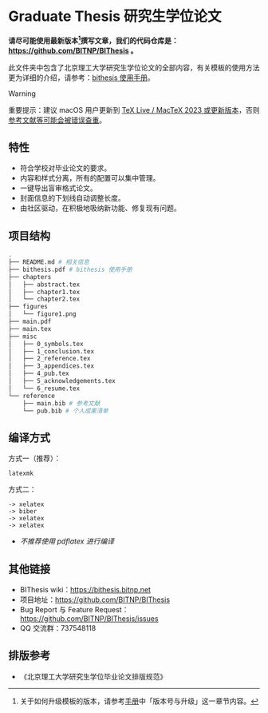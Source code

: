 # Graduate Thesis 研究生学位论文

**请尽可能使用最新版本[^1]撰写文章，我们的代码仓库是：https://github.com/BITNP/BIThesis 。**

此文件夹中包含了北京理工大学研究生学位论文的全部内容，有关模板的使用方法更为详细的介绍，请参考：[bithesis 使用手册][manual]。

> [!WARNING]
> 重要提示：建议 macOS 用户更新到 [TeX Live / MacTeX 2023 或更新版本](https://www.tug.org/mactex/mactex-download.html)，否则[参考文献等可能会被错误查重](https://bithesis.bitnp.net/faq/false-duplicate.html)。

## 特性

- 符合学校对毕业论文的要求。
- 内容和样式分离，所有的配置可以集中管理。
- 一键导出盲审格式论文。
- 封面信息的下划线自动调整长度。
- 由社区驱动，在积极地吸纳新功能、修复现有问题。


## 项目结构

```sh
.
├── README.md # 相关信息
├── bithesis.pdf # bithesis 使用手册
├── chapters
│   ├── abstract.tex
│   ├── chapter1.tex
│   └── chapter2.tex
├── figures
│   └── figure1.png
├── main.pdf
├── main.tex
├── misc
│   ├── 0_symbols.tex
│   ├── 1_conclusion.tex
│   ├── 2_reference.tex
│   ├── 3_appendices.tex
│   ├── 4_pub.tex
│   ├── 5_acknowledgements.tex
│   └── 6_resume.tex
└── reference
    ├── main.bib # 参考文献
    └── pub.bib # 个人成果清单
```

## 编译方式

方式一（推荐）：
```
latexmk
```

方式二：
```
-> xelatex
-> biber
-> xelatex
-> xelatex
```

- *不推荐使用 pdflatex 进行编译*

## 其他链接

- BIThesis wiki：https://bithesis.bitnp.net
- 项目地址：https://github.com/BITNP/BIThesis
- Bug Report 与 Feature Request：https://github.com/BITNP/BIThesis/issues
- QQ 交流群：737548118

## 排版参考

- 《北京理工大学研究生学位毕业论文排版规范》

[^1]: 关于如何升级模板的版本，请参考[手册][manual]中「版本号与升级」这一章节内容。

[manual]: ./bithesis.pdf
